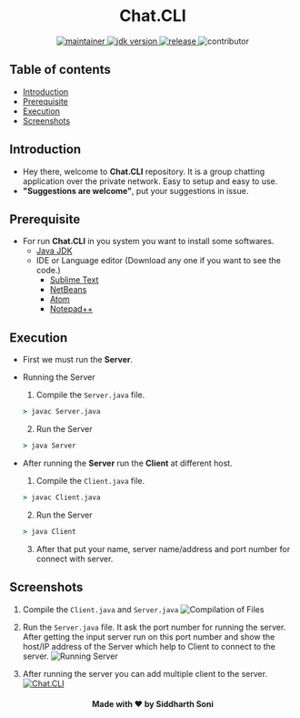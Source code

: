 <h1 align="center"> Chat.CLI </h1>

<p align="center">
	<a href="https://github.com/sidsoni59" title="profile">
	<img src="https://img.shields.io/badge/maintainer-sidsoni59-blue" alt="maintainer">
	</a>
	<a href="https://www.oracle.com/in/java/technologies/javase-downloads.html" title="JDK Download">
		<img src="https://img.shields.io/badge/JDK-%3E%3D%20v8-blue" alt="jdk version">
	</a>
	<a href="https://github.com/urvesh254/BST-Visualization/releases">
		<img src="https://img.shields.io/badge/release-1.0.0-blue" alt="release">
	</a>
	<img src="https://img.shields.io/badge/contributor-welcome-brightgreen" alt="contributor">
</p>

## Table of contents

-   [Introduction](#introduction)
-   [Prerequisite](#prerequisite)
-   [Execution](#execution)
-   [Screenshots](#screenshots)

## Introduction

-   Hey there, welcome to **Chat.CLI** repository. It is a group chatting application over the private network. Easy to setup and easy to use.
-   **"Suggestions are welcome"**, put your suggestions in issue.

## Prerequisite

-   For run **Chat.CLI** in you system you want to install some softwares.
    -   [Java JDK ](https://www.oracle.com/in/java/technologies/javase-downloads.html "Java JDK")
    -   IDE or Language editor (Download any one if you want to see the code.)
        -   [Sublime Text](https://www.sublimetext.com/ "Sublime Text")
        -   [NetBeans](https://netbeans.org/ "NetBeans IDE")
        -   [Atom](https://atom.io/ "Atom")
        -   [Notepad++](https://notepad-plus-plus.org/downloads/ "Notepad++")

## Execution

-   First we must run the **Server**.
-   Running the Server

    1. Compile the `Server.java` file.

    ```cmd
    > javac Server.java
    ```

    2. Run the Server

    ```cmd
    > java Server
    ```

-   After running the **Server** run the **Client** at different host.
    1.  Compile the `Client.java` file.
    ```cmd
    > javac Client.java
    ```
    2. Run the Server
    ```cmd
    > java Client
    ```
    3. After that put your name, server name/address and port number for connect with server.

## Screenshots

1. Compile the `Client.java` and `Server.java`
   ![Compilation of Files](https://user-images.githubusercontent.com/55116730/107730540-b3052180-6d19-11eb-9c29-48fa7e62969e.png "Compilation of Files")

2. Run the `Server.java` file. It ask the port number for running the server. After getting the input server run on this port number and show the host/IP address of the Server which help to Client to connect to the server.
   ![Running Server](https://user-images.githubusercontent.com/55116730/107730891-94535a80-6d1a-11eb-877f-c49a20c83129.png "Running Server")
3. After running the server you can add multiple client to the server.
   [![Chat.CLI](https://user-images.githubusercontent.com/55116730/107732358-290b8780-6d1e-11eb-8655-b5a6e17f9ce4.gif "Chat.CLI")](https://youtu.be/US6uyZ7aXIU)

<h4 align="center"> Made with  ❤️  by Siddharth Soni</h4>

